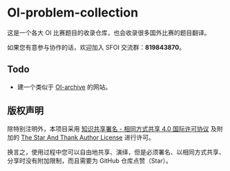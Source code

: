 # OI-problem-collection

这是一个各大 OI 比赛题目的收录仓库，也会收录很多国外比赛的题目翻译。

如果您有意参与协作的话，欢迎加入 SFOI 交流群：**819843870**。

## Todo

- 建一个类似于 [OI-archive](https://oi-archive.org) 的网站。

## 版权声明

除特别注明外，本项目采用 [知识共享署名 - 相同方式共享 4.0 国际许可协议](https://creativecommons.org/licenses/by-sa/4.0/deed.zh) 及附加的 [The Star And Thank Author License](https://github.com/zTrix/sata-license) 进行许可。

换言之，使用过程中您可以自由地共享、演绎，但是必须署名、以相同方式共享、分享时没有附加限制，而且需要为 GitHub 仓库点赞（Star）。